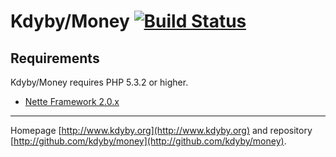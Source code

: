 Kdyby/Money [![Build Status](https://secure.travis-ci.org/Kdyby/Money.png?branch=master)](http://travis-ci.org/Kdyby/Money)
===========================


Requirements
------------

Kdyby/Money requires PHP 5.3.2 or higher.

- [Nette Framework 2.0.x](https://github.com/nette/nette)


-----

Homepage [http://www.kdyby.org](http://www.kdyby.org) and repository [http://github.com/kdyby/money](http://github.com/kdyby/money).
